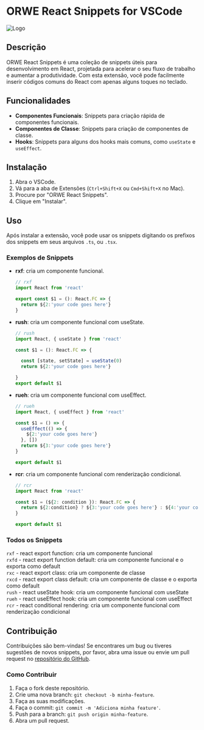 # ORWE React Snippets for VSCode

![Logo](path-to-your-logo.png)

## Descrição

ORWE React Snippets é uma coleção de snippets úteis para desenvolvimento em React, projetada para acelerar o seu fluxo de trabalho e aumentar a produtividade. Com esta extensão, você pode facilmente inserir códigos comuns do React com apenas alguns toques no teclado.

## Funcionalidades

- **Componentes Funcionais**: Snippets para criação rápida de componentes funcionais.
- **Componentes de Classe**: Snippets para criação de componentes de classe.
- **Hooks**: Snippets para alguns dos hooks mais comuns, como `useState` e `useEffect`.

## Instalação

1. Abra o VSCode.
2. Vá para a aba de Extensões (`Ctrl+Shift+X` ou `Cmd+Shift+X` no Mac).
3. Procure por "ORWE React Snippets".
4. Clique em "Instalar".

## Uso

Após instalar a extensão, você pode usar os snippets digitando os prefixos dos snippets em seus arquivos `.ts`, ou `.tsx`.

### Exemplos de Snippets

- **rxf**: cria um componente funcional.
  ```typescript
  // rxf
  import React from 'react'
  
  export const $1 = (): React.FC => {
    return ${2:'your code goes here'}
  }
  ```

- **rush**: cria um componente funcional com useState.
  ```typescript
  // rush
  import React, { useState } from 'react'

  const $1 = (): React.FC => {

    const [state, setState] = useState(0)
    return ${2:'your code goes here'}
  
  }
  export default $1
  ```

- **rueh**: cria um componente funcional com useEffect.
  ```typescript
  // rueh
  import React, { useEffect } from 'react'
  
  const $1 = () => {
    useEffect(() => {
      ${2:'your code goes here'}
    }, [])
    return ${3:'your code goes here'}
  }
  
  export default $1
  ```

- **rcr**: cria um componente funcional com renderização condicional.
  ```typescript
  // rcr
  import React from 'react'
  
  const $1 = (${2: condition }): React.FC => {
    return ${2:condition} ? ${3:'your code goes here'} : ${4:'your code goes here'}
  }
  
  export default $1
  ```

### Todos os Snippets
`rxf` - react export function: cria um componente funcional  
`rxfd` - react export function default: cria um componente funcional e o exporta como default  
`rxc` - react export class: cria um componente de classe  
`rxcd` - react export class default: cria um componente de classe e o exporta como default  
`rush` - react useState hook: cria um componente funcional com useState  
`rueh` - react useEffect hook: cria um componente funcional com useEffect  
`rcr` - react conditional rendering: cria um componente funcional com renderização condicional  

## Contribuição

Contribuições são bem-vindas! Se encontrares um bug ou tiveres sugestões de novos snippets, por favor, abra uma issue ou envie um pull request no [repositório do GitHub](https://github.com/den-gu/orwe-react-snippets).

### Como Contribuir

1. Faça o fork deste repositório.
2. Crie uma nova branch: `git checkout -b minha-feature`.
3. Faça as suas modificações.
4. Faça o commit: `git commit -m 'Adiciona minha feature'`.
5. Push para a branch: `git push origin minha-feature`.
6. Abra um pull request.
